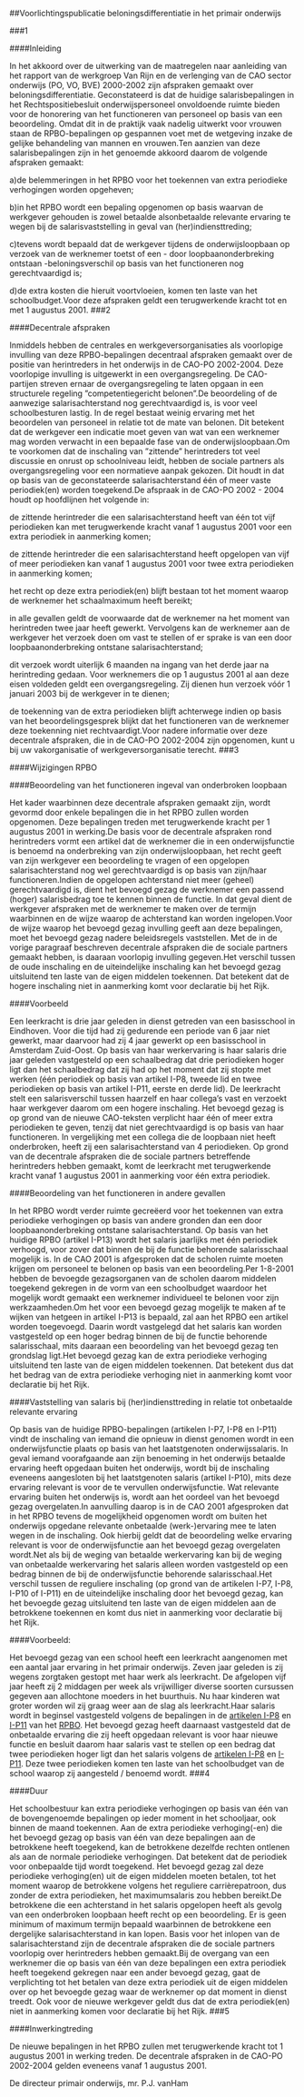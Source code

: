 <meta http-equiv='Content-Type' content='text/html; charset=utf-8' />

##Voorlichtingspublicatie beloningsdifferentiatie in het primair onderwijs

###1 

####Inleiding

In het akkoord over de uitwerking van de maatregelen naar aanleiding van het rapport van de werkgroep Van Rijn en de verlenging van de CAO sector onderwijs (PO, VO, BVE) 2000-2002 zijn afspraken gemaakt over beloningsdifferentiatie. Geconstateerd is dat de huidige salarisbepalingen in het Rechtspositiebesluit onderwijspersoneel onvoldoende ruimte bieden voor de honorering van het functioneren van personeel op basis van een beoordeling. Omdat dit in de praktijk vaak nadelig uitwerkt voor vrouwen staan de RPBO-bepalingen op gespannen voet met de wetgeving inzake de gelijke behandeling van mannen en vrouwen.Ten aanzien van deze salarisbepalingen zijn in het genoemde akkoord daarom de volgende afspraken gemaakt:

a)de belemmeringen in het RPBO voor het toekennen van extra periodieke verhogingen worden opgeheven;

b)in het RPBO wordt een bepaling opgenomen op basis waarvan de werkgever gehouden is zowel betaalde alsonbetaalde relevante ervaring te wegen bij de salarisvaststelling in geval van (her)indiensttreding;

c)tevens wordt bepaald dat de werkgever tijdens de onderwijsloopbaan op verzoek van de werknemer toetst of een - door loopbaanonderbreking ontstaan -beloningsverschil op basis van het functioneren nog gerechtvaardigd is;

d)de extra kosten die hieruit voortvloeien, komen ten laste van het schoolbudget.Voor deze afspraken geldt een terugwerkende kracht tot en met 1 augustus 2001.
###2 

####Decentrale afspraken

Inmiddels hebben de centrales en werkgeversorganisaties als voorlopige invulling van deze RPBO-bepalingen decentraal afspraken gemaakt over de positie van herintreders in het onderwijs in de CAO-PO 2002-2004. Deze voorlopige invulling is uitgewerkt in een overgangsregeling. De CAO-partijen streven ernaar de overgangsregeling te laten opgaan in een structurele regeling ”competentiegericht belonen”.De beoordeling of de aanwezige salarisachterstand nog gerechtvaardigd is, is voor veel schoolbesturen lastig. In de regel bestaat weinig ervaring met het beoordelen van personeel in relatie tot de mate van belonen. Dit betekent dat de werkgever een indicatie moet geven van wat van een werknemer mag worden verwacht in een bepaalde fase van de onderwijsloopbaan.Om te voorkomen dat de inschaling van ”zittende” herintreders tot veel discussie en onrust op schoolniveau leidt, hebben de sociale partners als overgangsregeling voor een normatieve aanpak gekozen. Dit houdt in dat op basis van de geconstateerde salarisachterstand één of meer vaste periodiek(en) worden toegekend.De afspraak in de CAO-PO 2002 - 2004 houdt op hoofdlijnen het volgende in:

de zittende herintreder die een salarisachterstand heeft van één tot vijf periodieken kan met terugwerkende kracht vanaf 1 augustus 2001 voor een extra periodiek in aanmerking komen;

de zittende herintreder die een salarisachterstand heeft opgelopen van vijf of meer periodieken kan vanaf 1 augustus 2001 voor twee extra periodieken in aanmerking komen;

het recht op deze extra periodiek(en) blijft bestaan tot het moment waarop de werknemer het schaalmaximum heeft bereikt;

in alle gevallen geldt de voorwaarde dat de werknemer na het moment van herintreden twee jaar heeft gewerkt. Vervolgens kan de werknemer aan de werkgever het verzoek doen om vast te stellen of er sprake is van een door loopbaanonderbreking ontstane salarisachterstand;

dit verzoek wordt uiterlijk 6 maanden na ingang van het derde jaar na herintreding gedaan. Voor werknemers die op 1 augustus 2001 al aan deze eisen voldeden geldt een overgangsregeling. Zij dienen hun verzoek vóór 1 januari 2003 bij de werkgever in te dienen;

de toekenning van de extra periodieken blijft achterwege indien op basis van het beoordelingsgesprek blijkt dat het functioneren van de werknemer deze toekenning niet rechtvaardigt.Voor nadere informatie over deze decentrale afspraken, die in de CAO-PO 2002-2004 zijn opgenomen, kunt u bij uw vakorganisatie of werkgeversorganisatie terecht.
###3 

####Wijzigingen RPBO

####Beoordeling van het functioneren ingeval van onderbroken loopbaan

Het kader waarbinnen deze decentrale afspraken gemaakt zijn, wordt gevormd door enkele bepalingen die in het RPBO zullen worden opgenomen. Deze bepalingen treden met terugwerkende kracht per 1 augustus 2001 in werking.De basis voor de decentrale afspraken rond herintreders vormt een artikel dat de werknemer die in een onderwijsfunctie is benoemd na onderbreking van zijn onderwijsloopbaan, het recht geeft van zijn werkgever een beoordeling te vragen of een opgelopen salarisachterstand nog wel gerechtvaardigd is op basis van zijn/haar functioneren.Indien de opgelopen achterstand niet meer (geheel) gerechtvaardigd is, dient het bevoegd gezag de werknemer een passend (hoger) salarisbedrag toe te kennen binnen de functie. In dat geval dient de werkgever afspraken met de werknemer te maken over de termijn waarbinnen en de wijze waarop de achterstand kan worden ingelopen.Voor de wijze waarop het bevoegd gezag invulling geeft aan deze bepalingen, moet het bevoegd gezag nadere beleidsregels vaststellen. Met de in de vorige paragraaf beschreven decentrale afspraken die de sociale partners gemaakt hebben, is daaraan voorlopig invulling gegeven.Het verschil tussen de oude inschaling en de uiteindelijke inschaling kan het bevoegd gezag uitsluitend ten laste van de eigen middelen toekennen. Dat betekent dat de hogere inschaling niet in aanmerking komt voor declaratie bij het Rijk.

####Voorbeeld

Een leerkracht is drie jaar geleden in dienst getreden van een basisschool in Eindhoven. Voor die tijd had zij gedurende een periode van 6 jaar niet gewerkt, maar daarvoor had zij 4 jaar gewerkt op een basisschool in Amsterdam Zuid-Oost. Op basis van haar werkervaring is haar salaris drie jaar geleden vastgesteld op een schaalbedrag dat drie periodieken hoger ligt dan het schaalbedrag dat zij had op het moment dat zij stopte met werken (één periodiek op basis van artikel I-P8, tweede lid en twee periodieken op basis van artikel I-P11, eerste en derde lid). De leerkracht stelt een salarisverschil tussen haarzelf en haar collega’s vast en verzoekt haar werkgever daarom om een hogere inschaling. Het bevoegd gezag is op grond van de nieuwe CAO-teksten verplicht haar één of meer extra periodieken te geven, tenzij dat niet gerechtvaardigd is op basis van haar functioneren. In vergelijking met een collega die de loopbaan niet heeft onderbroken, heeft zij een salarisachterstand van 4 periodieken. Op grond van de decentrale afspraken die de sociale partners betreffende herintreders hebben gemaakt, komt de leerkracht met terugwerkende kracht vanaf 1 augustus 2001 in aanmerking voor één extra periodiek.

####Beoordeling van het functioneren in andere gevallen

In het RPBO wordt verder ruimte gecreëerd voor het toekennen van extra periodieke verhogingen op basis van andere gronden dan een door loopbaanonderbreking ontstane salarisachterstand. Op basis van het huidige RPBO (artikel I-P13) wordt het salaris jaarlijks met één periodiek verhoogd, voor zover dat binnen de bij de functie behorende salarisschaal mogelijk is. In de CAO 2001 is afgesproken dat de scholen ruimte moeten krijgen om personeel te belonen op basis van een beoordeling.Per 1-8-2001 hebben de bevoegde gezagsorganen van de scholen daarom middelen toegekend gekregen in de vorm van een schoolbudget waardoor het mogelijk wordt gemaakt een werknemer individueel te belonen voor zijn werkzaamheden.Om het voor een bevoegd gezag mogelijk te maken af te wijken van hetgeen in artikel I-P13 is bepaald, zal aan het RPBO een artikel worden toegevoegd. Daarin wordt vastgelegd dat het salaris kan worden vastgesteld op een hoger bedrag binnen de bij de functie behorende salarisschaal, mits daaraan een beoordeling van het bevoegd gezag ten grondslag ligt.Het bevoegd gezag kan de extra periodieke verhoging uitsluitend ten laste van de eigen middelen toekennen. Dat betekent dus dat het bedrag van de extra periodieke verhoging niet in aanmerking komt voor declaratie bij het Rijk.

####Vaststelling van salaris bij (her)indiensttreding in relatie tot onbetaalde relevante ervaring

Op basis van de huidige RPBO-bepalingen (artikelen I-P7, I-P8 en I-P11) vindt de inschaling van iemand die opnieuw in dienst genomen wordt in een onderwijsfunctie plaats op basis van het laatstgenoten onderwijssalaris. In geval iemand voorafgaande aan zijn benoeming in het onderwijs betaalde ervaring heeft opgedaan buiten het onderwijs, wordt bij de inschaling eveneens aangesloten bij het laatstgenoten salaris (artikel I-P10), mits deze ervaring relevant is voor de te vervullen onderwijsfunctie. Wat relevante ervaring buiten het onderwijs is, wordt aan het oordeel van het bevoegd gezag overgelaten.In aanvulling daarop is in de CAO 2001 afgesproken dat in het RPBO tevens de mogelijkheid opgenomen wordt om buiten het onderwijs opgedane relevante onbetaalde (werk-)ervaring mee te laten wegen in de inschaling. Ook hierbij geldt dat de beoordeling welke ervaring relevant is voor de onderwijsfunctie aan het bevoegd gezag overgelaten wordt.Net als bij de weging van betaalde werkervaring kan bij de weging van onbetaalde werkervaring het salaris alleen worden vastgesteld op een bedrag binnen de bij de onderwijsfunctie behorende salarisschaal.Het verschil tussen de reguliere inschaling (op grond van de artikelen I-P7, I-P8, I-P10 of I-P11) en de uiteindelijke inschaling door het bevoegd gezag, kan het bevoegde gezag uitsluitend ten laste van de eigen middelen aan de betrokkene toekennen en komt dus niet in aanmerking voor declaratie bij het Rijk.

####Voorbeeld:

Het bevoegd gezag van een school heeft een leerkracht aangenomen met een aantal jaar ervaring in het primair onderwijs. Zeven jaar geleden is zij wegens zorgtaken gestopt met haar werk als leerkracht. De afgelopen vijf jaar heeft zij 2 middagen per week als vrijwilliger diverse soorten cursussen gegeven aan allochtone moeders in het buurthuis. Nu haar kinderen wat groter worden wil zij graag weer aan de slag als leerkracht.Haar salaris wordt in beginsel vastgesteld volgens de bepalingen in de [artikelen I-P8](../../../../../../../../KB/rechtspositiebesluit/onderwijspersoneel/BWBR0003771/README.md) en [I-P11](../../../../../../../../KB/rechtspositiebesluit/onderwijspersoneel/BWBR0003771/README.md) van het [RPBO](../../../../../../../../KB/rechtspositiebesluit/onderwijspersoneel/BWBR0003771/README.md). Het bevoegd gezag heeft daarnaast vastgesteld dat de onbetaalde ervaring die zij heeft opgedaan relevant is voor haar nieuwe functie en besluit daarom haar salaris vast te stellen op een bedrag dat twee periodieken hoger ligt dan het salaris volgens de [artikelen I-P8](../../../../../../../../KB/rechtspositiebesluit/onderwijspersoneel/BWBR0003771/README.md) en [I-P11](../../../../../../../../KB/rechtspositiebesluit/onderwijspersoneel/BWBR0003771/README.md). Deze twee periodieken komen ten laste van het schoolbudget van de school waarop zij aangesteld / benoemd wordt.
###4 

####Duur

Het schoolbestuur kan extra periodieke verhogingen op basis van één van de bovengenoemde bepalingen op ieder moment in het schooljaar, ook binnen de maand toekennen. Aan de extra periodieke verhoging(-en) die het bevoegd gezag op basis van één van deze bepalingen aan de betrokkene heeft toegekend, kan de betrokkene dezelfde rechten ontlenen als aan de normale periodieke verhogingen. Dat betekent dat de periodiek voor onbepaalde tijd wordt toegekend. Het bevoegd gezag zal deze periodieke verhoging(en) uit de eigen middelen moeten betalen, tot het moment waarop de betrokkene volgens het reguliere carrièrepatroon, dus zonder de extra periodieken, het maximumsalaris zou hebben bereikt.De betrokkene die een achterstand in het salaris opgelopen heeft als gevolg van een onderbroken loopbaan heeft recht op een beoordeling. Er is geen minimum of maximum termijn bepaald waarbinnen de betrokkene een dergelijke salarisachterstand in kan lopen. Basis voor het inlopen van de salarisachterstand zijn de decentrale afspraken die de sociale partners voorlopig over herintreders hebben gemaakt.Bij de overgang van een werknemer die op basis van één van deze bepalingen een extra periodiek heeft toegekend gekregen naar een ander bevoegd gezag, gaat de verplichting tot het betalen van deze extra periodiek uit de eigen middelen over op het bevoegde gezag waar de werknemer op dat moment in dienst treedt. Ook voor de nieuwe werkgever geldt dus dat de extra periodiek(en) niet in aanmerking komen voor declaratie bij het Rijk.
###5 

####Inwerkingtreding

De nieuwe bepalingen in het RPBO zullen met terugwerkende kracht tot 1 augustus 2001 in werking treden. De decentrale afspraken in de CAO-PO 2002-2004 gelden eveneens vanaf 1 augustus 2001.

De 
directeur primair onderwijs, 
mr. P.J. vanHam
